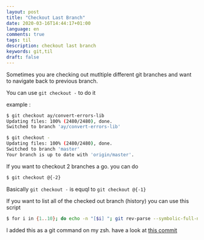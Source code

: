 ```yaml
---
layout: post
title: "Checkout Last Branch"
date: 2020-03-16T14:44:17+01:00
language: en
comments: true
tags: til
description: checkout last branch
keywords: git,til
draft: false
---
```


Sometimes you are checking out mutltiple different git branches and want to navigate back to previous branch.

You can use `git checkout -` to do it 

example :

```bash
$ git checkout ay/convert-errors-lib
Updating files: 100% (2480/2480), done.
Switched to branch 'ay/convert-errors-lib'

$ git checkout -
Updating files: 100% (2480/2480), done.
Switched to branch 'master'
Your branch is up to date with 'origin/master'.
```

If you want to checkout 2 branches a go. you can do 

```bash
$ git checkout @{-2}
```

Basically `git checkout -` is equql to `git checkout @{-1}`

If you want to list all of the checked out branch (history) you can use this script

```bash
$ for i in {1..10}; do echo -n "[$i] "; git rev-parse --symbolic-full-name @{-$i}; done
```

I added this as a git command on my zsh. have a look at [this commit](https://github.com/yulrizka/oh-my-zsh/commit/2b730e3bf2777f83e6a215da4a03e51e67145ff3)
